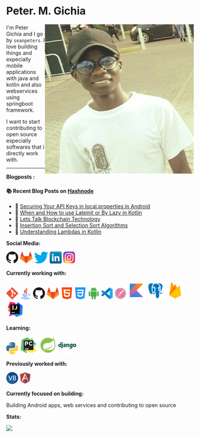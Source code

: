# Peter. M. Gichia

<img src="images/peter.jpg" align="right" />

I'm Peter Gichia and I go by `seanpeters`. I love building things and expecially mobile applications with java and kotlin and also webservices using springboot framework.

I want to start contributing to open source especially softwares that i directly work with. 

---


**Blogposts :**

#### :books: Recent Blog Posts on <a href="https://hashnode.com/@seanpeters"> Hashnode </a>
<!-- BLOGPOSTS:START -->
 - 🌮 [Securing Your API Keys in local.properties in Android](https://petergichia.hashnode.dev/securing-your-api-keys-in-localproperties-in-android-ckwfy5d0y09d217s1h15e2biv)
 - 💫 [When and How to use Lateinit or By Lazy in Kotlin](https://petergichia.hashnode.dev/when-and-how-to-use-lateinit-or-by-lazy-in-kotlin-cks6wzdwd060lous16k4pcsp0)
 - 💯 [Lets Talk Blockchain Technology](https://petergichia.hashnode.dev/lets-talk-blockchain-technology-ckqjkqns603aq95s1329b9oht)
 - 💫 [Insertion Sort and Selection Sort Algorithms](https://petergichia.hashnode.dev/insertion-sort-and-selection-sort-algorithms-ckpzsowtv017n4vs1fnv2ainu)
 - 💯 [Understanding Lambdas in Kotlin](https://petergichia.hashnode.dev/understanding-lambdas-in-kotlin-ckpk8j9790dfuw9s1cgma2yx7)<!-- BLOGPOSTS:END -->


**Social Media:**

[![GitHub](icons/github.png)](https://github.com/Peter-cloud-web)
[![GitLab](icons/gitlab.png)](https://gitlab.com/Peter-cloud-web)
[![Twitter](icons/twitter.png)](https://twitter.com/gichia_p)
[![LinkedIn](icons/linkedin.png)](https://www.linkedin.com/in/peter-gichia-b014b5130/)
[![Instagram](icons/instagram.png)]()


**Currently working with:**


<a href="https://git-scm.com/" title="Git"><img src="icons/git.png" /></a>
<a href="https://www.java.com/en/" title="Java"><img src="icons/java.png" /></a>
<a href="https://github.com/" title="GitHub"><img src="icons/github.png" /></a>
<a href="https://gitlab.com/" title="GitLab"><img src="icons/gitlab.png" /></a>
<a href="https://developer.mozilla.org/en-US/docs/Web/HTML" title="HTML"><img src="icons/html.png" /></a>
<a href="https://en.wikipedia.org/wiki/CSS" title="CSS"><img src="icons/css-3.png" /></a>
<a href="https://www.android.com/" title="Android"><img src="icons/android.png" /></a>
<a href="https://code.visualstudio.com/" title="Visual Studio Code"><img src="icons/vscode.png" /></a>
<a href="https://www.postman.com/" title="Postman"><img src="icons/postman.png" /></a>
<a href="https://kotlinlang.org/" title="Kotlin"><img src="icons/ikotlin.png" /></a>
<a href="https://www.postgresql.org/" title="Postgresql"><img src="icons/postgres.png" /></a>
<a href="https://firebase.google.com/" title="Firebase"><img src="icons/firebase.png" /></a>
<a href="https://www.jetbrains.com/" title="Intellij IDEA"><img src="icons/intellij.png" /></a>


**Learning:**

<a href="https://www.python.org/" title="Python"><img src="icons/python.png" /></a>
<a href="https://www.jetbrains.com/pycharm/" title="Pycharm"><img src="icons/pycharm.png" /></a>
<a href="https://spring.io/projects/spring-boot" title="Springboot Framework"><img src="icons/spring.png" /></a>
<a href="https://www.djangoproject.com/" title="Django Rest  Framework"><img src="icons/django.png" /></a>


**Previously worked with:**

<a href="https://docs.microsoft.com/en-us/dotnet/visual-basic/" title="Visual Basic"><img src="icons/vbnet.png" /></a>
<a href="https://angular.io/" title="Angular"><img src="icons/angular.png" /></a>


**Currently focused on building:**

Building Android apps, web services and contributing to open source

**Stats:**

<img src="https://github-readme-stats.vercel.app/api?username=Peter-cloud-web&&show_icons=true&title_color=ffffff&icon_color=bb2acf&text_color=daf7dc&bg_color=151515">



